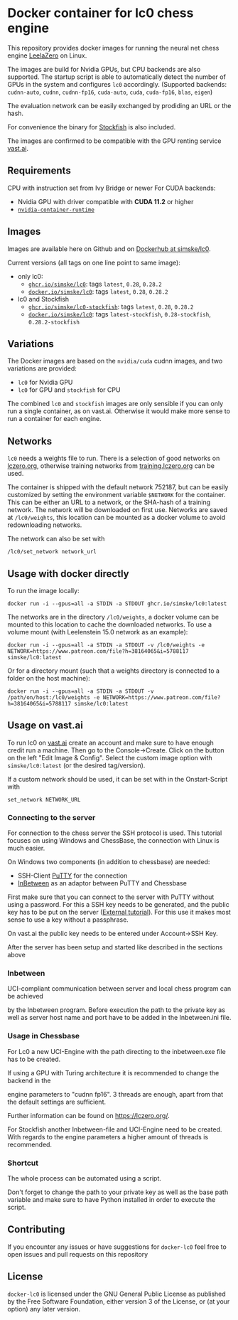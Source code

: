 # Docker container for lc0 chess engine
This repository provides docker images for running the
neural net chess engine [LeelaZero](https://github.com/LeelaChessZero/lc0) on Linux.

The images are build for Nvidia GPUs, but CPU backends are also supported.
The startup script is able to automatically detect the number of GPUs in the system and configures `lc0` accordingly.
(Supported backends: `cudnn-auto`, `cudnn`, `cudnn-fp16`, `cuda-auto`, `cuda`, `cuda-fp16`, `blas`, `eigen`)

The evaluation network can be easily exchanged by prodiding an URL or the hash.

For convenience the binary for [Stockfish](https://stockfishchess.org/) is also included.

The images are confirmed to be compatible with the GPU renting service [vast.ai](https://vast.ai/).

## Requirements
CPU with instruction set from Ivy Bridge or newer
For CUDA backends:
- Nvidia GPU with driver compatible with **CUDA 11.2** or higher
- [`nvidia-container-runtime`](https://developer.nvidia.com/nvidia-container-runtime)

## Images
Images are available here on Github and on [Dockerhub at simske/lc0](https://hub.docker.com/r/simske/lc0).

Current versions (all tags on one line point to same image):
- only lc0:
  - [`ghcr.io/simske/lc0`](https://github.com/Simske/docker-lc0/pkgs/container/lc0): tags `latest`, `0.28`, `0.28.2`
  - [`docker.io/simske/lc0`](https://hub.docker.com/r/simske/lc0): tags `latest`, `0.28`, `0.28.2`
- lc0 and Stockfish
  - [`ghcr.io/simske/lc0-stockfish`](https://github.com/Simske/docker-lc0/pkgs/container/lc0-stockfish): tags `latest`, `0.28`, `0.28.2`
  - [`docker.io/simske/lc0`](https://hub.docker.com/r/simske/lc0): tags `latest-stockfish`, `0.28-stockfish`, `0.28.2-stockfish`


## Variations
The Docker images are based on the `nvidia/cuda` cudnn images, and two variations are provided:

 - `lc0` for Nvidia GPU
 - `lc0` for GPU and `stockfish` for CPU

The combined `lc0` and `stockfish` images are only sensible if you can only run a single container, as on vast.ai. Otherwise it would make more sense to run a container for each engine.
## Networks
`lc0` needs a weights file to run.
There is a selection of good networks on [lczero.org](https://lczero.org/play/bestnets/),
otherwise training networks from [training.lczero.org](https://training.lczero.org/networks/) can be used.

The container is shipped with the default network 752187, but can be easily customized by setting the
environment variable `$NETWORK` for the container.
This can be either an URL to a network, or the SHA-hash of a training network.
The network will be downloaded on first use.
Networks are saved at `/lc0/weights`, this location can be mounted as a docker volume to avoid redownloading networks.

The network can also be set with
```
/lc0/set_network network_url
```

## Usage with docker directly
To run the image locally:
```
docker run -i --gpus=all -a STDIN -a STDOUT ghcr.io/simske/lc0:latest
```
The networks are in the directory `/lc0/weights`, a docker volume can be mounted to this location to cache the downloaded networks.
To use a volume mount (with Leelenstein 15.0 network as an example):
```
docker run -i --gpus=all -a STDIN -a STDOUT -v /lc0/weights -e NETWORK=https://www.patreon.com/file?h=38164065&i=5788117 simske/lc0:latest
```
Or for a directory mount (such that a weights directory is connected to a folder on the host machine):
```
docker run -i --gpus=all -a STDIN -a STDOUT -v /path/on/host:/lc0/weights -e NETWORK=https://www.patreon.com/file?h=38164065&i=5788117 simske/lc0:latest
```


## Usage on vast.ai
To run lc0 on [vast.ai](https://vast.ai) create an account and make sure to have enough credit run a machine.
Then go to the Console->Create. Click on the button on the left "Edit Image & Config".
Select the custom image option with `simske/lc0:latest` (or the desired tag/version).

If a custom network should be used, it can be set with in the Onstart-Script with
```
set_network NETWORK_URL
```

### Connecting to the server
For connection to the chess server the SSH protocol is used.
This tutorial focuses on using Windows and ChessBase, the connection with Linux is much easier.

On Windows two components (in addition to chessbase) are needed:

 - SSH-Client [PuTTY](https://putty.org/) for the connection
 - [InBetween](https://www.chess.com/blog/AldoE/the-tale-of-the-lost-wrapper-inbetween-by-odd-gunnar-malin)
   as an adaptor between PuTTY and Chessbase

First make sure that you can connect to the server with PuTTY without using a password.
For this a SSH key needs to be generated, and the public key has to be put on the server ([External tutorial](https://devops.ionos.com/tutorials/use-ssh-keys-with-putty-on-windows/)).
For this use it makes most sense to use a key without a passphrase.

On vast.ai the public key needs to be entered under Account->SSH Key.

After the server has been setup and started like described in the sections above



### Inbetween

UCI-compliant communication between server and local chess program can be achieved

by the Inbetween program. Before execution the path to the private key as well as server host name and port have to be added in the Inbetween.ini file.

### Usage in Chessbase

For Lc0 a new UCI-Engine with the path directing to the inbetween.exe file has to be created.

If using a GPU with Turing architecture it is recommended to change the backend in the

engine parameters to "cudnn fp16". 3 threads are enough, apart from that the default settings are sufficient.

Further information can be found on https://lczero.org/.

For Stockfish another Inbetween-file and UCI-Engine need to be created. With regards to the engine parameters a higher amount of threads is recommended.



### Shortcut

The whole process can be automated using a script.

Don't forget to change the path to your private key as well as the base path variable and make sure to have Python installed in order to execute the script.

## Contributing
If you encounter any issues or have suggestions for `docker-lc0` feel free to open issues and pull requests on this repository

## License
`docker-lc0` is licensed under the GNU General Public License as published by the Free Software Foundation, either version 3 of the License, or (at your option) any later version.
